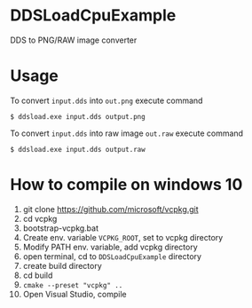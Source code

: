 # DDSLoadCpuExample
DDS to PNG/RAW image converter

# Usage

To convert `input.dds` into `out.png` execute command

`$ ddsload.exe input.dds output.png` 


To convert `input.dds` into raw image `out.raw` execute command

`$ ddsload.exe input.dds output.raw`

# How to compile on windows 10
1. git clone https://github.com/microsoft/vcpkg.git
2. cd vcpkg
3. bootstrap-vcpkg.bat
4. Create env. variable `VCPKG_ROOT`, set to vcpkg directory
5. Modify PATH env. variable, add vcpkg directory
6. open terminal, cd to `DDSLoadCpuExample` directory
7. create build directory
8. cd build
9. `cmake --preset "vcpkg" ..`
10. Open Visual Studio, compile
